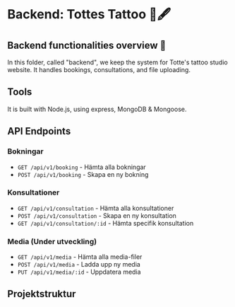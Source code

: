 # Backend: Tottes Tattoo 🎨🖋️

## Backend functionalities overview 🌟

In this folder, called "backend", we keep the system for Totte's tattoo studio website. It handles bookings, consultations, and file uploading. 

## Tools
It is built with Node.js, using express, MongoDB & Mongoose.

## API Endpoints

### Bokningar
- `GET /api/v1/booking` - Hämta alla bokningar
- `POST /api/v1/booking` - Skapa en ny bokning

### Konsultationer
- `GET /api/v1/consultation` - Hämta alla konsultationer
- `POST /api/v1/consultation` - Skapa en ny konsultation
- `GET /api/v1/consultation/:id` - Hämta specifik konsultation

### Media (Under utveckling)
- `GET /api/v1/media` - Hämta alla media-filer
- `POST /api/v1/media` - Ladda upp ny media
- `PUT /api/v1/media/:id` - Uppdatera media

## Projektstruktur